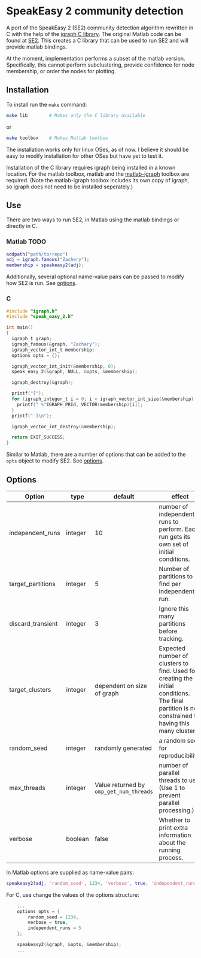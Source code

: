 # SpeakEasy 2 community detection

A port of the SpeakEasy 2 (SE2) community detection algorithm rewritten in C with the help of the [igraph C library](https://igraph.org/).
The original Matlab code can be found at  [SE2](https://github.com/cogdishion/SE2).
This creates a C library that can be used to run SE2 and will provide matlab bindings.

At the moment, implementation performs a subset of the matlab version. Specifically, this cannot perform subclustering, provide confidence for node membership, or order the nodes for plotting.

## Installation
To install run the `make` command:

```bash
make lib        # Makes only the C library available
```

or

```bash
make toolbox    # Makes Matlab toolbox
```

The installation works only for linux OSes, as of now.
I believe it should be easy to modify installation for other OSes but have yet to test it.

Installation of the C library requires igraph being installed in a known location.
For the matlab toolbox, matlab and the [matlab-igraph](https://github.com/DavidRConnell/matlab-igraph) toolbox are required. (Note the matlab-igraph toolbox includes its own copy of igraph, so igraph does not need to be installed seperately.)

## Use
There are two ways to run SE2, in Matlab using the matlab bindings or directly in C.

### Matlab TODO
```matlab
addpath("path/to/repo")
adj = igraph.famous("Zachery");
membership = speakeasy2(adj);
```

Additionally, several optional name-value pairs can be passed to modify how SE2 is run. See [options](#Options).

### C
```C
#include "igraph.h"
#include "speak_easy_2.h"

int main()
{
  igraph_t graph;
  igraph_famous(&graph, "Zachary");
  igraph_vector_int_t membership;
  options opts = {};

  igraph_vector_int_init(&membership, 0);
  speak_easy_2(&graph, NULL, &opts, &membership);

  igraph_destroy(&graph);

  printf("[");
  for (igraph_integer_t i = 0; i < igraph_vector_int_size(&membership); i++) {
    printf(" %"IGRAPH_PRId, VECTOR(membership)[i]);
  }
  printf(" ]\n");

  igraph_vector_int_destroy(&membership);

  return EXIT_SUCCESS;
}
```

Similar to Matlab, there are a number of options that can be added to the `opts` object to modify SE2. See [options](#Options).

## Options

| Option | type | default | effect |
|--------|------|---------|--------|
| independent_runs | integer | 10 | number of independent runs to perform. Each run gets its own set of initial conditions. |
| target_partitions | integer | 5 | Number of partitions to find per independent run. |
| discard_transient | integer | 3 | Ignore this many partitions before tracking. |
| target_clusters | integer | dependent on size of graph | Expected number of clusters to find. Used for creating the initial conditions. The final partition is not constrained to having this many clusters. |
| random_seed | integer | randomly generated | a random seed for reproducibility. |
| max_threads | integer | Value returned by `omp_get_num_threads` | number of parallel threads to use. (Use 1 to prevent parallel processing.)|
| verbose | boolean | false | Whether to print extra information about the running process. |

In Matlab options are supplied as name-value pairs:

```matlab
speakeasy2(adj, 'random_seed', 1234, 'verbose', true, 'independent_runs', 5);
```

For C, use change the values of the options structure:

```C
	...
	options opts = {
		random_seed = 1234,
		verbose = true,
		independent_runs = 5
	};

	speakeasy2(&graph, &opts, &membership);
	...
```
